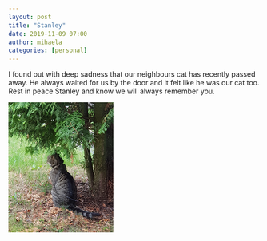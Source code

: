 ```yaml
---
layout: post
title: "Stanley"
date: 2019-11-09 07:00
author: mihaela
categories: [personal]
---
```


I found out with deep sadness that our neighbours cat has recently passed away. He always waited for us by the door and it felt like he was our cat too. Rest in peace Stanley and know we will always remember you.

![Stanley](/assets/images/Stanley.jpg)